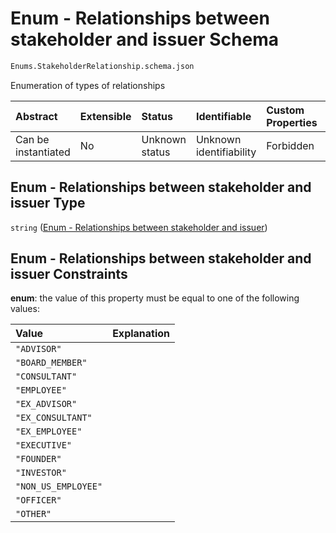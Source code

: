 # Enum - Relationships between stakeholder and issuer Schema

```txt
Enums.StakeholderRelationship.schema.json
```

Enumeration of types of relationships

| Abstract            | Extensible | Status         | Identifiable            | Custom Properties | Additional Properties | Access Restrictions | Defined In                                                                                                        |
| :------------------ | :--------- | :------------- | :---------------------- | :---------------- | :-------------------- | :------------------ | :---------------------------------------------------------------------------------------------------------------- |
| Can be instantiated | No         | Unknown status | Unknown identifiability | Forbidden         | Allowed               | none                | [StakeholderRelationship.schema.json](../schema/enums/StakeholderRelationship.schema.json "open original schema") |

## Enum - Relationships between stakeholder and issuer Type

`string` ([Enum - Relationships between stakeholder and issuer](stakeholderrelationship.md))

## Enum - Relationships between stakeholder and issuer Constraints

**enum**: the value of this property must be equal to one of the following values:

| Value               | Explanation |
| :------------------ | :---------- |
| `"ADVISOR"`         |             |
| `"BOARD_MEMBER"`    |             |
| `"CONSULTANT"`      |             |
| `"EMPLOYEE"`        |             |
| `"EX_ADVISOR"`      |             |
| `"EX_CONSULTANT"`   |             |
| `"EX_EMPLOYEE"`     |             |
| `"EXECUTIVE"`       |             |
| `"FOUNDER"`         |             |
| `"INVESTOR"`        |             |
| `"NON_US_EMPLOYEE"` |             |
| `"OFFICER"`         |             |
| `"OTHER"`           |             |
